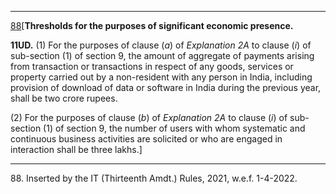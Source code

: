 ****

[88](javascript:ShowFootnote\('fn88'\);)[**Thresholds for the purposes of significant economic presence.**

**11UD.** (1) For the purposes of clause (_a_) of _Explanation 2A_ to clause (_i_) of sub-section (1) of section 9, the amount of aggregate of payments arising from transaction or transactions in respect of any goods, services or property carried out by a non-resident with any person in India, including provision of download of data or software in India during the previous year, shall be two crore rupees.

(2) For the purposes of clause (_b_) of _Explanation 2A_ to clause (_i_) of sub-section (1) of section 9, the number of users with whom systematic and continuous business activities are solicited or who are engaged in interaction shall be three lakhs.]

* * *

88\. Inserted by the IT (Thirteenth Amdt.) Rules, 2021, w.e.f. 1-4-2022.